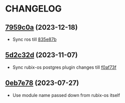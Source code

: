 # CHANGELOG

## [7959c0a](https://github.com/NubeIO/module-core-modbus/tree/7959c0aab006f60becb7718e45958d6520c3f859) (2023-12-18)
- Sync ros till [835e87b](https://github.com/NubeIO/rubix-os/tree/835e87b93a4586a5b1a31965b1dcfbce20acc0af)

## [5d2c32d](https://github.com/NubeIO/module-core-modbus/pull/3/commits/5d2c32dc1646200bb51a4932b00eb3b042431b3d) (2023-11-07)
- Sync rubix-os postgres plugin changes till [f0af73f](https://github.com/NubeIO/rubix-os/tree/f0af73ff82c00c0ab85ab1686544bd90492d6a63)

## [0eb7e78](https://github.com/NubeIO/module-core-modbus/commit/0eb7e786264954be2e7143592b86c44cd70050f6) (2023-07-27)
- Use module name passed down from rubix-os itself
